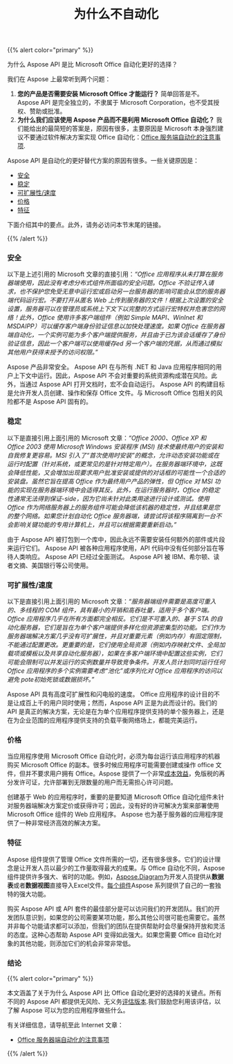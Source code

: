 ﻿---
title: 为什么不自动化
type: docs
weight: 70
url: /zh/java/why-not-automation/
---
{{% alert color="primary" %}} 

为什么 Aspose API 是比 Microsoft Office 自动化更好的选择？

我们在 Aspose 上最常听到两个问题：

1. **您的产品是否需要安装 Microsoft Office 才能运行？** 
简单回答是不。 Aspose API 是完全独立的，不隶属于 Microsoft Corporation，也不受其授权、赞助或批准。
1. **为什么我们应该使用 Aspose 产品而不是利用 Microsoft Office 自动化？** 
我们能给出的最简短的答案是，原因有很多，主要原因是 Microsoft 本身强烈建议不要通过软件解决方案实现 Office 自动化：[Office 服务端自动化的注意事项](https://support.microsoft.com/en-us/help/257757/considerations-for-server-side-automation-of-office).

Aspose API 是自动化的更好替代方案的原因有很多。一些关键原因是：

- [安全](/diagram/zh/java/why-not-automation/)
- [稳定](/diagram/zh/java/why-not-automation/)
- [可扩展性/速度](/diagram/zh/java/why-not-automation/)
- [价格](/diagram/zh/java/why-not-automation/)
- [特征](/diagram/zh/java/why-not-automation/)

下面介绍其中的要点。此外，请务必访问本节末尾的链接。

{{% /alert %}} 
### **安全**
以下是上述引用的 Microsoft 文章的直接引用：*“Office 应用程序从未打算在服务器端使用，因此没有考虑分布式组件所面临的安全问题。Office 不验证传入请求，也不保护您免受无意中运行宏或启动另一台服务器的影响可能会从您的服务器端代码运行宏。不要打开从匿名 Web 上传到服务器的文件！根据上次设置的安全设置，服务器可以在管理员或系统上下文下以完整的方式运行宏特权并危害您的网络！此外，Office 使用许多客户端组件（例如 Simple MAPI、WinInet 和 MSDAIPP）可以缓存客户端身份验证信息以加快处理速度。如果 Office 在服务器端自动化，一个实例可能为多个客户端提供服务，并且由于已为该会话缓存了身份验证信息，因此一个客户端可以使用缓存ed 另一个客户端的凭据，从而通过模拟其他用户获得未授予的访问权限。”*

Aspose 产品非常安全。 Aspose API 在与所有 .NET 和 Java 应用程序相同的用户上下文中运行。因此，Aspose API 不会对重要的系统资源构成潜在风险。此外，当通过 Aspose API 打开文档时，宏不会自动运行。 Aspose API 的构建目标是允许开发人员创建、操作和保存 Office 文件。与 Microsoft Office 包相关的风险都不是 Aspose API 固有的。
### **稳定**
以下是直接引用上面引用的 Microsoft 文章：*“Office 2000、Office XP 和 Office 2003 使用 Microsoft Windows 安装程序 (MSI) 技术使最终用户的安装和自我修复更容易。MSI 引入了“首次使用时安装”的概念，允许动态安装功能或在运行时配置（针对系统，或更常见的是针对特定用户）。在服务器端环境中，这既会降低性能，又会增加出现要求用户批准安装或提供的对话框的可能性一个合适的安装盘。虽然它旨在提高 Office 作为最终用户产品的弹性，但 Office 对 MSI 功能的实现在服务器端环境中会适得其反。此外，在运行服务器时，Office 的稳定性通常无法得到保证-side，因为它尚未针对此类用途进行设计或测试。使用 Office 作为网络服务器上的服务组件可能会降低该机器的稳定性，并且结果是您的整个网络。如果您计划自动化 Office 服务器端，请尝试将该程序隔离到一台不会影响关键功能的专用计算机上，并且可以根据需要重新启动。”*

由于 Aspose API 被打包到一个库中，因此永远不需要安装任何额外的部件或片段来运行它们。 Aspose API 被各种应用程序使用，API 代码中没有任何部分旨在等待人类响应。 Aspose API 已经过全面测试。 Aspose API 被 IBM、希尔顿、读者文摘、美国银行等公司使用。
### **可扩展性/速度**
以下是直接引用上面引用的 Microsoft 文章：*“服务器端组件需要是高度可重入的、多线程的 COM 组件，具有最小的开销和高吞吐量，适用于多个客户端。Office 应用程序几乎在所有方面都完全相反。它们是不可重入的、基于 STA 的自动化服务器，它们是旨在为单个客户端提供多样化但资源密集型的功能。它们作为服务器端解决方案几乎没有可扩展性，并且对重要元素（例如内存）有固定限制，不能通过配置更改。更重要的是，它们使用全局资源（例如内存映射文件、全局加载项或模板以及共享自动化服务器），如果在多客户端环境中配置这些实例，它们可能会限制可以并发运行的实例数量并导致竞争条件。开发人员计划同时运行任何 Office 应用程序的多个实例需要考虑“池化”或序列化对 Office 应用程序的访问以避免 pote初始死锁或数据损坏。”*

Aspose API 具有高度可扩展性和闪电般的速度。 Office 应用程序的设计目的不是让成百上千的用户同时使用；然而，Aspose API 正是为此而设计的。我们的 API 是真正的解决方案，无论是在为单个应用程序提供支持的单个服务器上，还是在为企业范围的应用程序提供支持的负载平衡网络场上，都能完美运行。
### **价格**
当应用程序使用 Microsoft Office 自动化时，必须为每台运行该应用程序的机器购买 Microsoft Office 的副本。很多时候应用程序可能需要创建或操作 office 文件，但并不要求用户拥有 Office。Aspose 提供了一个非常[成本效益](https://purchase.aspose.com/)，免版税的再分发许可证，允许部署到无限数量的用户而无需担心许可问题。

创建基于 Web 的应用程序时，重要的是要知道 Microsoft Office 自动化组件未针对服务器端解决方案定价或获得许可；因此，没有好的许可解决方案来部署使用 Microsoft Office 组件的 Web 应用程序。 Aspose 也为基于服务器的应用程序提供了一种非常经济高效的解决方案。
### **特征**
 Aspose 组件提供了管理 Office 文件所需的一切，还有很多很多。它们的设计理念是让开发人员以最少的工作量取得最大的成果。与 Office 自动化不同，Aspose 组件提供许多强大、省时的功能。例如，[Aspose.Diagram](https://repository.aspose.com/webapp/#/artifacts/browse/tree/General/repo/com/aspose/aspose-diagram)为开发人员提供从**数据表**或者**数据视图**直接导入Excel文件。[每个组件](https://products.aspose.com/total)Aspose 系列提供了自己的一套独特的强大功能。

购买 Aspose API 或 API 套件的最佳部分是可以访问我们的开发团队。我们的开发团队意识到，如果您的公司需要某项功能，那么其他公司很可能也需要它。虽然并非每个功能请求都可以添加，但我们的团队在提供帮助时会尽量保持开放和灵活的态度。这种心态帮助 Aspose API 变得如此强大。如果您需要 Office 自动化对象的其他功能，则添加它们的机会非常非常低。
### **结论**
{{% alert color="primary" %}} 

本文涵盖了关于为什么 Aspose API 比 Office 自动化更好的选择的关键点。所有不同的 Aspose API 都提供无风险、无义务[评估版本](https://repository.aspose.com/webapp/#/artifacts/browse/tree/General/repo/com/aspose/aspose-diagram).我们鼓励您利用该评估，以了解 Aspose 可以为您的应用程序做些什么。

有关详细信息，请导航至此 Internet 文章：

- [Office 服务器端自动化的注意事项](https://support.microsoft.com/en-us/help/257757/considerations-for-server-side-automation-of-office)

{{% /alert %}}
